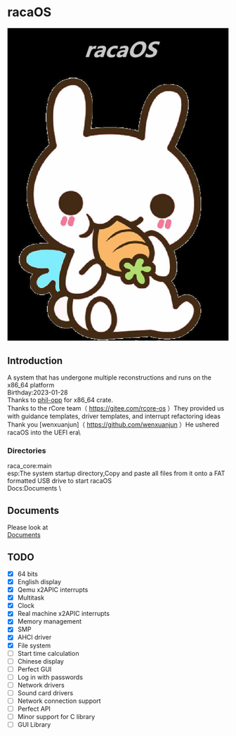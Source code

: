 # racaOS

![Logo](Logo.bmp)

## Introduction
A system that has undergone multiple reconstructions and runs on the x86_64 platform\
Birthday:2023-01-28 \
Thanks to [phil-opp]( https://github.com/phil-opp ) for x86_64 crate. \
Thanks to the rCore team（ https://gitee.com/rcore-os ）They provided us with guidance templates, driver templates, and interrupt refactoring ideas\
Thank you [wenxuanjun]（ https://github.com/wenxuanjun ）He ushered racaOS into the UEFI era\

### Directories
raca_core:main \
esp:The system startup directory,Copy and paste all files from it onto a FAT formatted USB drive to start racaOS \
Docs:Documents \

## Documents
Please look at \
[Documents](Docs/index.md)


## TODO

- [x] 64 bits
- [x] English display
- [x] Qemu x2APIC interrupts
- [x] Multitask
- [x] Clock
- [x] Real machine x2APIC interrupts
- [x] Memory management
- [x] SMP
- [x] AHCI driver
- [x] File system
- [ ] Start time calculation
- [ ] Chinese display
- [ ] Perfect GUI
- [ ] Log in with passwords
- [ ] Network drivers
- [ ] Sound card drivers
- [ ] Network connection support
- [ ] Perfect API
- [ ] Minor support for C library
- [ ] GUI Library
